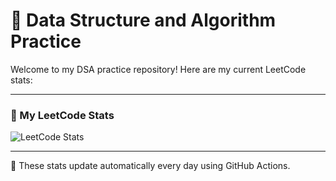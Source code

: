 # 📘 Data Structure and Algorithm Practice

Welcome to my DSA practice repository! Here are my current LeetCode stats:

---

### 🧮 My LeetCode Stats

![LeetCode Stats](https://leetcard.jacoblin.cool/aadityaraj912739?theme=dark&font=baloo)

---

🔁 These stats update automatically every day using GitHub Actions.
